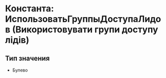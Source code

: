 ﻿# Константа: ИспользоватьГруппыДоступаЛидов (Використовувати групи доступу лідів)

## Тип значения

- Булево

